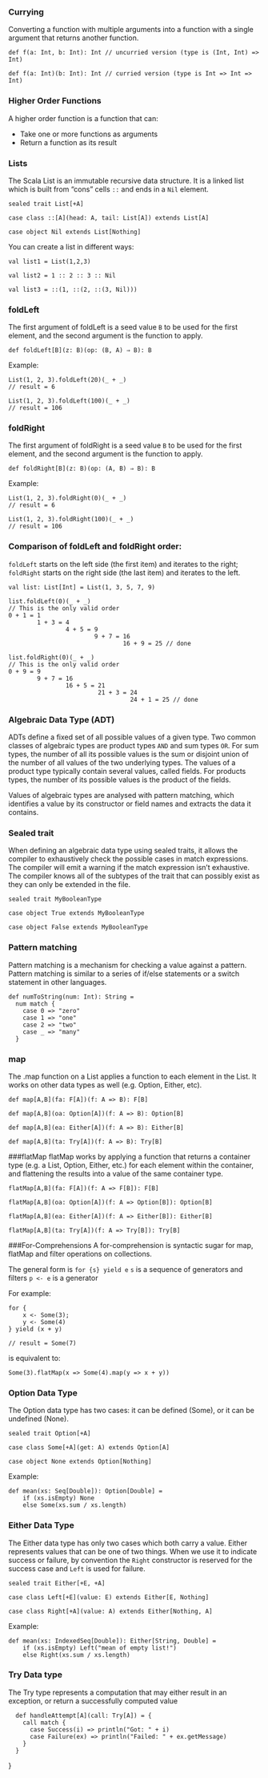 ### Currying
Converting a function with multiple arguments into a function with a single argument that returns another function.

```
def f(a: Int, b: Int): Int // uncurried version (type is (Int, Int) => Int)

def f(a: Int)(b: Int): Int // curried version (type is Int => Int => Int)
```

### Higher Order Functions
A higher order function is a function that can:
- Take one or more functions as arguments
- Return a function as its result

### Lists
The Scala List is an immutable recursive data structure. It is a linked list which is built from “cons” cells `::` and ends in a `Nil` element.
```
sealed trait List[+A]

case class ::[A](head: A, tail: List[A]) extends List[A]

case object Nil extends List[Nothing]
```

You can create a list in different ways:
```
val list1 = List(1,2,3)

val list2 = 1 :: 2 :: 3 :: Nil

val list3 = ::(1, ::(2, ::(3, Nil)))
```

### foldLeft

The first argument of foldLeft is a seed value `B` to be used for the first element, and the second argument is the function to apply.

```
def foldLeft[B](z: B)(op: (B, A) ⇒ B): B
```

Example:
```
List(1, 2, 3).foldLeft(20)(_ + _)
// result = 6

List(1, 2, 3).foldLeft(100)(_ + _)
// result = 106
```

### foldRight
The first argument of foldRight is a seed value `B` to be used for the first element, and the second argument is the function to apply.
```
def foldRight[B](z: B)(op: (A, B) ⇒ B): B
```

Example:
```
List(1, 2, 3).foldRight(0)(_ + _)
// result = 6

List(1, 2, 3).foldRight(100)(_ + _)
// result = 106
```

### Comparison of foldLeft and foldRight order:
`foldLeft` starts on the left side (the first item) and iterates to the right; `foldRight` starts on the right side (the last item) and iterates to the left.

```
val list: List[Int] = List(1, 3, 5, 7, 9)

list.foldLeft(0)(_ + _)
// This is the only valid order
0 + 1 = 1
        1 + 3 = 4
                4 + 5 = 9
                        9 + 7 = 16
                                16 + 9 = 25 // done

list.foldRight(0)(_ + _)
// This is the only valid order
0 + 9 = 9
        9 + 7 = 16
                16 + 5 = 21
                         21 + 3 = 24
                                  24 + 1 = 25 // done

```

### Algebraic Data Type (ADT)
ADTs define a fixed set of all possible values of a given type. Two common classes of algebraic types are product types `AND` and sum types `OR`. 
For sum types, the number of all its possible values is the sum or disjoint union of the number of all values of the two underlying types. 
The values of a product type typically contain several values, called fields. For products types, the number of its possible values is the product of the fields.

Values of algebraic types are analysed with pattern matching, which identifies a value by its constructor or field names and extracts the data it contains.

### Sealed trait
When defining an algebraic data type using sealed traits, it allows the compiler to exhaustively check the possible cases in match expressions. The compiler will emit a warning if the match expression isn’t exhaustive. The compiler knows all of the subtypes of the trait that can possibly exist as they can only be extended in the file. 

```
sealed trait MyBooleanType

case object True extends MyBooleanType

case object False extends MyBooleanType
```

### Pattern matching
Pattern matching is a mechanism for checking a value against a pattern. Pattern matching is similar to a series of if/else statements or a switch statement in other languages.

```
def numToString(num: Int): String =
  num match {
    case 0 => "zero"
    case 1 => "one"
    case 2 => "two"
    case _ => "many"
  }
```

### map
The .map function on a List applies a function to each element in the List. It works on other data types as well (e.g. Option, Either, etc).

```
def map[A,B](fa: F[A])(f: A => B): F[B]

def map[A,B](oa: Option[A])(f: A => B): Option[B]

def map[A,B](ea: Either[A])(f: A => B): Either[B]

def map[A,B](ta: Try[A])(f: A => B): Try[B]
```

###flatMap
flatMap works by applying a function that returns a container type (e.g. a List, Option, Either, etc.) for each element within the container, 
and flattening the results into a value of the same container type.

```
flatMap[A,B](fa: F[A])(f: A => F[B]): F[B]

flatMap[A,B](oa: Option[A])(f: A => Option[B]): Option[B]

flatMap[A,B](ea: Either[A])(f: A => Either[B]): Either[B]

flatMap[A,B](ta: Try[A])(f: A => Try[B]): Try[B]
```

###For-Comprehensions
A for-comprehension is syntactic sugar for map, flatMap and filter operations on collections.

The general form is `for {s} yield e`
`s` is a sequence of generators and filters
`p <- e` is a generator

For example:
```
for {
    x <- Some(3);
    y <- Some(4)
} yield (x + y)

// result = Some(7)
```

is equivalent to:
```
Some(3).flatMap(x => Some(4).map(y => x + y))
```


### Option Data Type
The Option data type has two cases: it can be defined (Some), or it can be undefined (None).

```
sealed trait Option[+A]

case class Some[+A](get: A) extends Option[A]

case object None extends Option[Nothing]
```

Example:
```
def mean(xs: Seq[Double]): Option[Double] =
    if (xs.isEmpty) None
    else Some(xs.sum / xs.length)
```

### Either Data Type
The Either data type has only two cases which both carry a value. Either represents values that can be one of two things. 
When we use it to indicate success or failure, by convention the `Right` constructor is reserved for the success case and `Left` is used for failure.

```
sealed trait Either[+E, +A]

case class Left[+E](value: E) extends Either[E, Nothing]

case class Right[+A](value: A) extends Either[Nothing, A]
```

Example:
```
def mean(xs: IndexedSeq[Double]): Either[String, Double] =
    if (xs.isEmpty) Left("mean of empty list!")
    else Right(xs.sum / xs.length)
```

### Try Data type
The Try type represents a computation that may either result in an exception, or return a successfully computed value

```
  def handleAttempt[A](call: Try[A]) = {
    call match {
      case Success(i) => println("Got: " + i)
      case Failure(ex) => println("Failed: " + ex.getMessage)
    }
  }
```

}